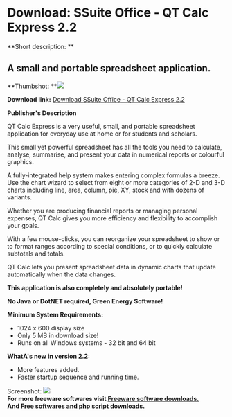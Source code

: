 # Download: SSuite Office - QT Calc Express 2.2

**Short description: **

## A small and portable spreadsheet application.

  
**Thumbshot: **![](http://www.freewarefiles.com/screenshot/ssuite_qtcalc_md.jpg)   
  
**Download link:** [Download SSuite Office - QT Calc Express 2.2](http://freesoftwares.boysofts.com/SSuite-Office-QT-Calc-Express_program_66328.html)  
  

**Publisher's Description**  
  

QT Calc Express is a very useful, small, and portable spreadsheet application
for everyday use at home or for students and scholars.

This small yet powerful spreadsheet has all the tools you need to calculate,
analyse, summarise, and present your data in numerical reports or colourful
graphics.

A fully-integrated help system makes entering complex formulas a breeze. Use
the chart wizard to select from eight or more categories of 2-D and 3-D charts
including line, area, column, pie, XY, stock and with dozens of variants.

Whether you are producing financial reports or managing personal expenses, QT
Calc gives you more efficiency and flexibility to accomplish your goals.

With a few mouse-clicks, you can reorganize your spreadsheet to show or to
format ranges according to special conditions, or to quickly calculate
subtotals and totals.

QT Calc lets you present spreadsheet data in dynamic charts that update
automatically when the data changes.

**This application is also completely and absolutely portable!**

**No Java or DotNET required, Green Energy Software!**

**Minimum System Requirements:**

  * 1024 x 600 display size 
  * Only 5 MB in download size! 
  * Runs on all Windows systems - 32 bit and 64 bit 

**WhatA's new in version 2.2:**

  * More features added. 
  * Faster startup sequence and running time. 

  
  
Screenshot: ![](http://www.freewarefiles.com/screenshot/ssuite_qtcalc.jpg)  
**For more freeware softwares visit [Freeware software downloads.](http://freesoftwares.boysofts.com/)**   
**And [Free softwares and php script downloads.](http://www.boysofts.com/)**

